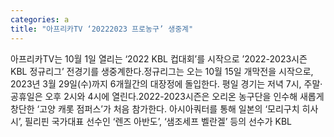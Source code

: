 ```yaml
---
categories: a
title: "아프리카TV ‘20222023 프로농구’ 생중계"
---
```

아프리카TV는 10월 1일 열리는 ‘2022 KBL 컵대회’를 시작으로 ’2022-2023시즌 KBL 정규리그’ 전경기를 생중계한다.정규리그는 오는 10월 15일 개막전을 시작으로, 2023년 3월 29일(수)까지 6개월간의 대장정에 돌입한다. 평일 경기는 저녁 7시, 주말·공휴일은 오후 2시와 4시에 열린다.2022-2023시즌은 오리온 농구단을 인수해 새롭게 창단한 ‘고양 캐롯 점퍼스’가 처음 참가한다. 아시아쿼터를 통해 일본의 ‘모리구치 히사시’, 필리핀 국가대표 선수인 ‘렌즈 아반도’, ‘샘조세프 벨란겔’ 등의 선수가 KBL